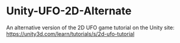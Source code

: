# Unity-UFO-2D-Alternate
An alternative version of the 2D UFO game tutorial on the Unity site: https://unity3d.com/learn/tutorials/s/2d-ufo-tutorial
